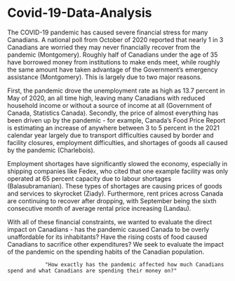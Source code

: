 # Covid-19-Data-Analysis

The COVID-19 pandemic has caused severe financial stress for many Canadians. A national poll from October of 2020 reported that nearly 1 in 3 Canadians are worried they may never financially recover from the pandemic (Montgomery). Roughly half of Canadians under the age of 35 have borrowed money from institutions to make ends meet, while roughly the same amount have taken advantage of the Government’s emergency assistance (Montgomery). This is largely due to two major reasons.

First, the pandemic drove the unemployment rate as high as 13.7 percent in May of 2020, an all time high, leaving many Canadians with reduced household income or without a source of income at all (Government of Canada, Statistics Canada). Secondly, the price of almost everything has been driven up by the pandemic - for example, Canada’s Food Price Report is estimating an increase of anywhere between 3 to 5 percent in the 2021 calendar year largely due to transport difficulties caused by border and facility closures, employment difficulties, and shortages of goods all caused by the pandemic (Charlebois).

Employment shortages have significantly slowed the economy, especially in shipping companies like Fedex, who cited that one example facility was only operated at 65 percent capacity due to labour shortages (Balasubramanian). These types of shortages are causing prices of goods and services to skyrocket (Ziady). Furthermore, rent prices across Canada are continuing to recover after dropping, with September being the sixth consecutive month of average rental price increasing (Landau).

With all of these financial constraints, we wanted to evaluate the direct impact on Canadians - has the pandemic caused Canada to be overly unaffordable for its inhabitants? Have the rising costs of food caused Canadians to sacrifice other expenditures? We seek to evaluate the impact of the pandemic on the spending habits of the Canadian population. 

                "How exactly has the pandemic affected how much Canadians spend and what Canadians are spending their money on?"
